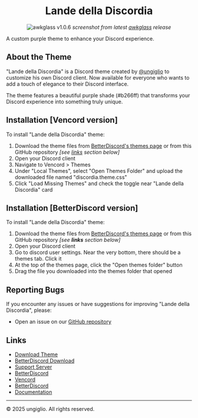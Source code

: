 <div align="center">

# Lande della Discordia

<!--![Lande della Discordia](https://github.com/user-attachments/assets/289d6055-bfed-4671-939a-06f9e90a4e9c)-->
![awkglass v1.0.6](https://github.com/user-attachments/assets/f9b2630a-5bda-464b-9eac-b02b9ba88822)
*screenshot from latest [awkglass](https://github.com/ungiglio/DiscordDiscordia/releases/latest) release*
</div>

A custom purple theme to enhance your Discord experience.

## About the Theme

"Lande della Discordia" is a Discord theme created by [@ungiglio](https://discord.com/users/769144538107215872) to customize his own Discord client. Now available for everyone who wants to add a touch of elegance to their Discord interface.

The theme features a beautiful purple shade (#b266ff) that transforms your Discord experience into something truly unique.

## Installation [Vencord version]

To install "Lande della Discordia" theme:

1. Download the theme files from [BetterDiscord's themes page](https://betterdiscord.app/theme/Lande%20della%20Discordia) or from this GitHub repository *[see [links](#links) section below]*
2. Open your Discord client
3. Navigate to Vencord > Themes
4. Under "Local Themes", select "Open Themes Folder" and upload the downloaded file named "discordia.theme.css"
5. Click "Load Missing Themes" and check the toggle near "Lande della Discordia" card

## Installation [BetterDiscord version]

To install "Lande della Discordia" theme:

1. Download the theme files from [BetterDiscord's themes page](https://betterdiscord.app/theme/Lande%20della%20Discordia) or from this GitHub repository *[see **links** section below]*
2. Open your Discord client
3. Go to discord user settings. Near the very bottom, there should be a themes tab. Click it
4. At the top of the themes page, click the "Open themes folder" button
5. Drag the file you downloaded into the themes folder that opened

## Reporting Bugs

If you encounter any issues or have suggestions for improving "Lande della Discordia", please:

- Open an issue on our [GitHub repository](https://github.com/ungiglio/DiscordDiscordia/issues)

## Links

- [Download Theme](https://github.com/ungiglio/DiscordDiscordia/releases/latest)
- [BetterDiscord Download](https://betterdiscord.app/theme/Lande%20della%20Discordia)
- [Support Server](https://discord.gg/kaphShJrcb)
- [BetterDiscord](https://betterdiscord.app)
- [Vencord](https://vencord.dev)
- [BetterDiscord](https://betterdiscord.app)
- [Documentation](https://github.com/ungiglio/DiscordDiscordia/wiki)

---

© 2025 ungiglio. All rights reserved.
